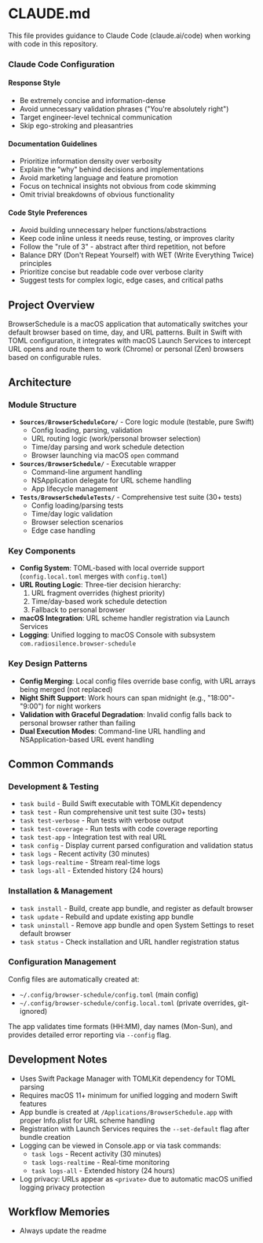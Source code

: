 # CLAUDE.md

This file provides guidance to Claude Code (claude.ai/code) when working with code in this repository.

### Claude Code Configuration

#### Response Style

- Be extremely concise and information-dense
- Avoid unnecessary validation phrases ("You're absolutely right")
- Target engineer-level technical communication
- Skip ego-stroking and pleasantries

#### Documentation Guidelines

- Prioritize information density over verbosity
- Explain the "why" behind decisions and implementations
- Avoid marketing language and feature promotion
- Focus on technical insights not obvious from code skimming
- Omit trivial breakdowns of obvious functionality

#### Code Style Preferences

- Avoid building unnecessary helper functions/abstractions
- Keep code inline unless it needs reuse, testing, or improves clarity
- Follow the "rule of 3" - abstract after third repetition, not before
- Balance DRY (Don't Repeat Yourself) with WET (Write Everything Twice) principles
- Prioritize concise but readable code over verbose clarity
- Suggest tests for complex logic, edge cases, and critical paths

## Project Overview

BrowserSchedule is a macOS application that automatically switches your default browser based on time, day, and URL patterns. Built in Swift with TOML configuration, it integrates with macOS Launch Services to intercept URL opens and route them to work (Chrome) or personal (Zen) browsers based on configurable rules.

## Architecture

### Module Structure

- **`Sources/BrowserScheduleCore/`** - Core logic module (testable, pure Swift)
  - Config loading, parsing, validation
  - URL routing logic (work/personal browser selection)
  - Time/day parsing and work schedule detection
  - Browser launching via macOS `open` command
- **`Sources/BrowserSchedule/`** - Executable wrapper
  - Command-line argument handling
  - NSApplication delegate for URL scheme handling
  - App lifecycle management
- **`Tests/BrowserScheduleTests/`** - Comprehensive test suite (30+ tests)
  - Config loading/parsing tests
  - Time/day logic validation
  - Browser selection scenarios
  - Edge case handling

### Key Components

- **Config System**: TOML-based with local override support (`config.local.toml` merges with `config.toml`)
- **URL Routing Logic**: Three-tier decision hierarchy:
  1. URL fragment overrides (highest priority)
  2. Time/day-based work schedule detection  
  3. Fallback to personal browser
- **macOS Integration**: URL scheme handler registration via Launch Services
- **Logging**: Unified logging to macOS Console with subsystem `com.radiosilence.browser-schedule`

### Key Design Patterns

- **Config Merging**: Local config files override base config, with URL arrays being merged (not replaced)
- **Night Shift Support**: Work hours can span midnight (e.g., "18:00"-"9:00") for night workers
- **Validation with Graceful Degradation**: Invalid config falls back to personal browser rather than failing
- **Dual Execution Modes**: Command-line URL handling and NSApplication-based URL event handling

## Common Commands

### Development & Testing

- `task build` - Build Swift executable with TOMLKit dependency
- `task test` - Run comprehensive unit test suite (30+ tests)
- `task test-verbose` - Run tests with verbose output
- `task test-coverage` - Run tests with code coverage reporting
- `task test-app` - Integration test with real URL
- `task config` - Display current parsed configuration and validation status
- `task logs` - Recent activity (30 minutes)
- `task logs-realtime` - Stream real-time logs
- `task logs-all` - Extended history (24 hours)

### Installation & Management

- `task install` - Build, create app bundle, and register as default browser
- `task update` - Rebuild and update existing app bundle
- `task uninstall` - Remove app bundle and open System Settings to reset default browser
- `task status` - Check installation and URL handler registration status

### Configuration Management

Config files are automatically created at:

- `~/.config/browser-schedule/config.toml` (main config)
- `~/.config/browser-schedule/config.local.toml` (private overrides, git-ignored)

The app validates time formats (HH:MM), day names (Mon-Sun), and provides detailed error reporting via `--config` flag.

## Development Notes

- Uses Swift Package Manager with TOMLKit dependency for TOML parsing
- Requires macOS 11+ minimum for unified logging and modern Swift features
- App bundle is created at `/Applications/BrowserSchedule.app` with proper Info.plist for URL scheme handling
- Registration with Launch Services requires the `--set-default` flag after bundle creation
- Logging can be viewed in Console.app or via task commands:
  - `task logs` - Recent activity (30 minutes)  
  - `task logs-realtime` - Real-time monitoring
  - `task logs-all` - Extended history (24 hours)
- Log privacy: URLs appear as `<private>` due to automatic macOS unified logging privacy protection

## Workflow Memories

- Always update the readme